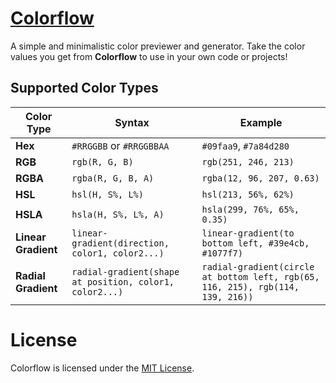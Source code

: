 # [Colorflow](https://colorflow.cc)

A simple and minimalistic color previewer and generator. Take the color values you get from **Colorflow** to use in your own code or projects!

## Supported Color Types

| Color Type          | Syntax                                                    | Example                                                                         |
|---------------------|-----------------------------------------------------------|---------------------------------------------------------------------------------|
| **Hex**             | `#RRGGBB` or `#RRGGBBAA`                                  | `#09faa9`, `#7a84d280`                                                          |
| **RGB**             | `rgb(R, G, B)`                                            | `rgb(251, 246, 213)`                                                            |
| **RGBA**            | `rgba(R, G, B, A)`                                        | `rgba(12, 96, 207, 0.63)`                                                       |
| **HSL**             | `hsl(H, S%, L%)`                                          | `hsl(213, 56%, 62%)`                                                            |
| **HSLA**            | `hsla(H, S%, L%, A)`                                      | `hsla(299, 76%, 65%, 0.35)`                                                     |
| **Linear Gradient** | `linear-gradient(direction, color1, color2...)`           | `linear-gradient(to bottom left, #39e4cb, #1077f7)`                             |
| **Radial Gradient** | `radial-gradient(shape at position, color1, color2...)`   | `radial-gradient(circle at bottom left, rgb(65, 116, 215), rgb(114, 139, 216))` |


# License

Colorflow is licensed under the [MIT License](LICENSE).